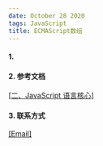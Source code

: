 ```yaml
---
date: October 28 2020
tags: JavaScript
title: ECMAScript数组
---
```


#### 1.

#### 2. 参考文档

[[二、JavaScript 语言核心]](https://web-oyster.github.io/2020/10/28/JavaScript/Tutorial/%E4%BA%8C%E3%80%81JavaScript%20%E8%AF%AD%E8%A8%80%E6%A0%B8%E5%BF%83/)

#### 3. 联系方式

[[Email]](yuanmin8888@outlook.com)
